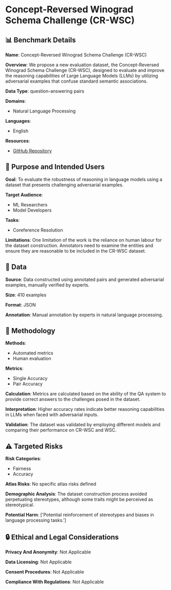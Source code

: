 # Concept-Reversed Winograd Schema Challenge (CR-WSC)

## 📊 Benchmark Details

**Name**: Concept-Reversed Winograd Schema Challenge (CR-WSC)

**Overview**: We propose a new evaluation dataset, the Concept-Reversed Winograd Schema Challenge (CR-WSC), designed to evaluate and improve the reasoning capabilities of Large Language Models (LLMs) by utilizing adversarial examples that confuse standard semantic associations.

**Data Type**: question-answering pairs

**Domains**:
- Natural Language Processing

**Languages**:
- English

**Resources**:
- [GitHub Repository](https://github.com/HKUST-KnowComp/Adv-WSC)

## 🎯 Purpose and Intended Users

**Goal**: To evaluate the robustness of reasoning in language models using a dataset that presents challenging adversarial examples.

**Target Audience**:
- ML Researchers
- Model Developers

**Tasks**:
- Coreference Resolution

**Limitations**: One limitation of the work is the reliance on human labour for the dataset construction. Annotators need to examine the entities and ensure they are reasonable to be included in the CR-WSC dataset.

## 💾 Data

**Source**: Data constructed using annotated pairs and generated adversarial examples, manually verified by experts.

**Size**: 410 examples

**Format**: JSON

**Annotation**: Manual annotation by experts in natural language processing.

## 🔬 Methodology

**Methods**:
- Automated metrics
- Human evaluation

**Metrics**:
- Single Accuracy
- Pair Accuracy

**Calculation**: Metrics are calculated based on the ability of the QA system to provide correct answers to the challenges posed in the dataset.

**Interpretation**: Higher accuracy rates indicate better reasoning capabilities in LLMs when faced with adversarial inputs.

**Validation**: The dataset was validated by employing different models and comparing their performance on CR-WSC and WSC.

## ⚠️ Targeted Risks

**Risk Categories**:
- Fairness
- Accuracy

**Atlas Risks**:
No specific atlas risks defined

**Demographic Analysis**: The dataset construction process avoided perpetuating stereotypes, although some traits might be perceived as stereotypical.

**Potential Harm**: ['Potential reinforcement of stereotypes and biases in language processing tasks.']

## 🔒 Ethical and Legal Considerations

**Privacy And Anonymity**: Not Applicable

**Data Licensing**: Not Applicable

**Consent Procedures**: Not Applicable

**Compliance With Regulations**: Not Applicable
